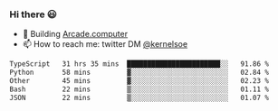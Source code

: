 ### Hi there 😃

- 🔨 Building [Arcade.computer](https://arcade.computer)
- 📫 How to reach me: twitter DM [@kernelsoe](https://twitter.com/kernelsoe)

<!--START_SECTION:waka-->

```txt
TypeScript   31 hrs 35 mins  ███████████████████████░░   91.86 %
Python       58 mins         ▓░░░░░░░░░░░░░░░░░░░░░░░░   02.84 %
Other        45 mins         ▓░░░░░░░░░░░░░░░░░░░░░░░░   02.23 %
Bash         22 mins         ▒░░░░░░░░░░░░░░░░░░░░░░░░   01.11 %
JSON         22 mins         ▒░░░░░░░░░░░░░░░░░░░░░░░░   01.07 %
```

<!--END_SECTION:waka-->
